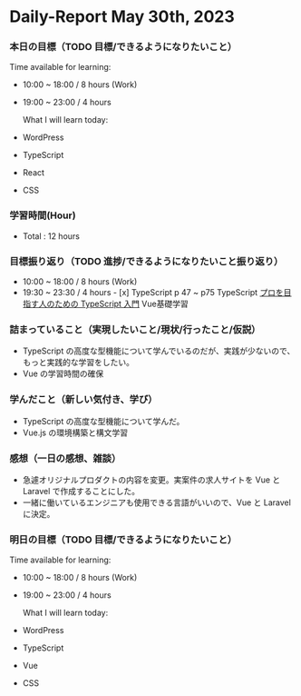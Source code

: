 # Daily-Report May 30th, 2023

### 本日の目標（TODO 目標/できるようになりたいこと）

Time available for learning:

-   10:00 ~ 18:00 / 8 hours (Work)
-   19:00 ~ 23:00 / 4 hours

    What I will learn today:

-   WordPress
-   TypeScript
-   React
-   CSS

### 学習時間(Hour)

-   Total : 12 hours

### 目標振り返り（TODO 進捗/できるようになりたいこと振り返り）

-   10:00 ~ 18:00 / 8 hours (Work)
-   19:30 ~ 23:30 / 4 hours - [x] TypeScript p 47 ~ p75
    TypeScript [プロを目指す人のための TypeScript 入門](https://amzn.asia/d/3f1w9ka)
    Vue基礎学習
    
### 詰まっていること（実現したいこと/現状/行ったこと/仮説）

-   TypeScript の高度な型機能について学んでいるのだが、実践が少ないので、もっと実践的な学習をしたい。
-   Vue の学習時間の確保

### 学んだこと（新しい気付き、学び）

-   TypeScript の高度な型機能について学んだ。
-   Vue.js の環境構築と構文学習

### 感想（一日の感想、雑談）

-   急遽オリジナルプロダクトの内容を変更。実案件の求人サイトを Vue と Laravel で作成することにした。
-   一緒に働いているエンジニアも使用できる言語がいいので、Vue と Laravel に決定。

### 明日の目標（TODO 目標/できるようになりたいこと）

Time available for learning:

-   10:00 ~ 18:00 / 8 hours (Work)
-   19:00 ~ 23:00 / 4 hours

    What I will learn today:

-   WordPress
-   TypeScript
-   Vue
-   CSS
